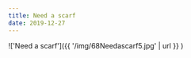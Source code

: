 ```yaml
---
title: Need a scarf
date: 2019-12-27
---
```


!['Need a scarf']({{ '/img/68Needascarf5.jpg' | url }} )
<br>
